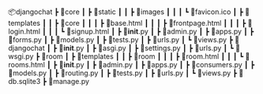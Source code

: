 📦djangochat
 ┣ 📂core
 ┃ ┣ 📂static
 ┃ ┃ ┣ 📂images
 ┃ ┃ ┃ ┗ 📜favicon.ico
 ┃ ┣ 📂templates
 ┃ ┃ ┣ 📂core
 ┃ ┃ ┃ ┣ 📜base.html
 ┃ ┃ ┃ ┣ 📜frontpage.html
 ┃ ┃ ┃ ┣ 📜login.html
 ┃ ┃ ┃ ┗ 📜signup.html
 ┃ ┣ 📜__init__.py
 ┃ ┣ 📜admin.py
 ┃ ┣ 📜apps.py
 ┃ ┣ 📜forms.py
 ┃ ┣ 📜models.py
 ┃ ┣ 📜tests.py
 ┃ ┣ 📜urls.py
 ┃ ┗ 📜views.py
 ┣ 📂djangochat
 ┃ ┣ 📜__init__.py
 ┃ ┣ 📜asgi.py
 ┃ ┣ 📜settings.py
 ┃ ┣ 📜urls.py
 ┃ ┗ 📜wsgi.py
 ┣ 📂room
 ┃ ┣ 📂templates
 ┃ ┃ ┣ 📂room
 ┃ ┃ ┃ ┣ 📜room.html
 ┃ ┃ ┃ ┗ 📜rooms.html
 ┃ ┣ 📜__init__.py
 ┃ ┣ 📜admin.py
 ┃ ┣ 📜apps.py
 ┃ ┣ 📜consumers.py
 ┃ ┣ 📜models.py
 ┃ ┣ 📜routing.py
 ┃ ┣ 📜tests.py
 ┃ ┣ 📜urls.py
 ┃ ┗ 📜views.py
 ┣ 📜db.sqlite3
 ┣ 📜manage.py